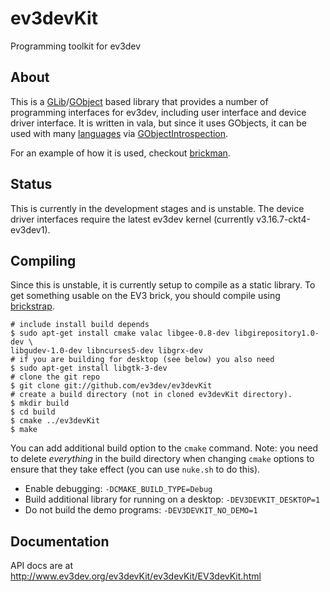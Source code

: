 # ev3devKit

Programming toolkit for ev3dev

## About

This is a [GLib]/[GObject] based library that provides a number of programming
interfaces for ev3dev, including user interface and device driver interface.
It is written in vala, but since it uses GObjects, it can be used with many
[languages] via [GObjectIntrospection].

For an example of how it is used, checkout [brickman].

## Status

This is currently in the development stages and is unstable. The device driver
interfaces require the latest ev3dev kernel (currently v3.16.7-ckt4-ev3dev1).

## Compiling

Since this is unstable, it is currently setup to compile as a static library.
To get something usable on the EV3 brick, you should compile using [brickstrap].

    # include install build depends
    $ sudo apt-get install cmake valac libgee-0.8-dev libgirepository1.0-dev \
    libgudev-1.0-dev libncurses5-dev libgrx-dev
    # if you are building for desktop (see below) you also need
    $ sudo apt-get install libgtk-3-dev
    # clone the git repo
    $ git clone git://github.com/ev3dev/ev3devKit
    # create a build directory (not in cloned ev3devKit directory).
    $ mkdir build
    $ cd build
    $ cmake ../ev3devKit
    $ make
    
You can add additional build option to the `cmake` command. Note: you need to
delete *everything* in the build directory when changing `cmake` options to
ensure that they take effect (you can use `nuke.sh` to do this).

* Enable debugging: `-DCMAKE_BUILD_TYPE=Debug`
* Build additional library for running on a desktop: `-DEV3DEVKIT_DESKTOP=1`
* Do not build the demo programs: `-DEV3DEVKIT_NO_DEMO=1`

## Documentation
API docs are at http://www.ev3dev.org/ev3devKit/ev3devKit/EV3devKit.html

[GLib]: https://developer.gnome.org/glib/stable/index.html
[GObject]: https://developer.gnome.org/gobject/stable/index.html
[languages]: https://wiki.gnome.org/Projects/GObjectIntrospection/Users
[GObjectIntrospection]: https://wiki.gnome.org/Projects/GObjectIntrospection
[brickman]: https://github.com/ev3dev/brickman
[brickstrap]: https://github.com/ev3dev/ev3dev/wiki/Using-brickstrap-to-cross-compile-and-debug
